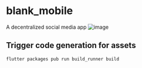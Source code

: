 # blank_mobile

A decentralized social media app
![image](https://user-images.githubusercontent.com/109033080/189538347-593142e3-eced-40fe-9cd2-e7bc79210023.png)

## Trigger code generation for assets

``` sh
flutter packages pub run build_runner build
```
